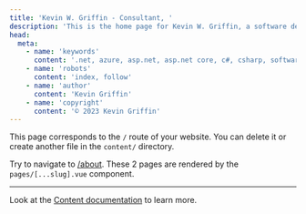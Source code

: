 ```yaml
---
title: 'Kevin W. Griffin - Consultant, '
description: 'This is the home page for Kevin W. Griffin, a software developer focused on building business system with .NET and Microsoft Azure.'
head:
  meta:
    - name: 'keywords'
      content: '.net, azure, asp.net, asp.net core, c#, csharp, software, development, consulting, kevin, griffin, kevin w griffin, kevin griffin, microsoft mvp'
    - name: 'robots'
      content: 'index, follow'
    - name: 'author'
      content: 'Kevin Griffin'
    - name: 'copyright'
      content: '© 2023 Kevin Griffin'
---
```


This page corresponds to the `/` route of your website. You can delete it or create another file in the `content/` directory.

Try to navigate to [/about](/about). These 2 pages are rendered by the `pages/[...slug].vue` component.

---

Look at the [Content documentation](https://content.nuxtjs.org/) to learn more.
